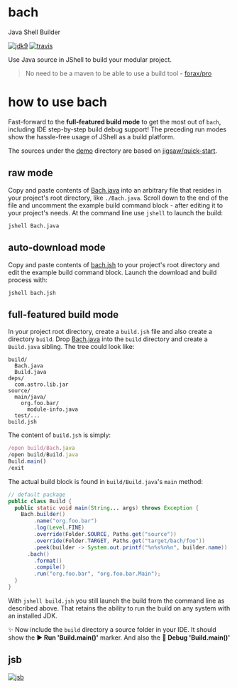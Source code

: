 # bach
Java Shell Builder
 
[![jdk9](https://img.shields.io/badge/jdk-9-blue.svg)](https://shields.io)
[![travis](https://travis-ci.org/sormuras/bach.svg?branch=master)](https://travis-ci.org/sormuras/bach)

Use Java source in JShell to build your modular project.

> No need to be a maven to be able to use a build tool - [forax/pro](https://github.com/forax/pro)

# how to use bach

Fast-forward to the **full-featured build mode** to get the most out of `bach`,
including IDE step-by-step build debug support! The preceding run modes show
the hassle-free usage of JShell as a build platform.

The sources under the [demo] directory are based on [jigsaw/quick-start](http://openjdk.java.net/projects/jigsaw/quick-start).

## raw mode
Copy and paste contents of [Bach.java] into an arbitrary file that resides in
your project's root directory, like `./Bach.java`. Scroll down to the end of
the file and uncomment the example build command block - after editing it to
your project's needs. At the command line use `jshell` to launch the build:

    jshell Bach.java


## auto-download mode

Copy and paste contents of [bach.jsh] to your project's root directory and edit
the example build command block. Launch the download and build process with:

    jshell bach.jsh


## full-featured build mode

In your project root directory, create a `build.jsh` file and also create a
directory `build`. Drop [Bach.java] into the `build` directory and create a
`Build.java` sibling. The tree could look like:

    build/
      Bach.java
      Build.java
    deps/
      com.astro.lib.jar
    source/
      main/java/
        org.foo.bar/
          module-info.java
      test/...
    build.jsh

The content of `build.jsh` is simply:

```javascript
/open build/Bach.java
/open build/Build.java
Build.main()
/exit
```

The actual build block is found in `build/Build.java`'s `main` method:

```java
// default package
public class Build {
  public static void main(String... args) throws Exception {
    Bach.builder()
        .name("org.foo.bar")
        .log(Level.FINE)
        .override(Folder.SOURCE, Paths.get("source"))
        .override(Folder.TARGET, Paths.get("target/bach/foo"))
        .peek(builder -> System.out.printf("%n%s%n%n", builder.name))
      .bach()
        .format()
        .compile()
        .run("org.foo.bar", "org.foo.bar.Main");
  }
}
```

With `jshell build.jsh` you still launch the build from the command line as
described above. That retains the ability to run the build on any system with
an installed JDK.

:sparkles: Now include the `build` directory a source folder in your IDE. It
should show the **:arrow_forward: Run 'Build.main()'** marker. And also the **:bug: Debug 'Build.main()'**   


## jsb
[![jsb](https://upload.wikimedia.org/wikipedia/commons/thumb/6/65/Bachsiegel.svg/220px-Bachsiegel.svg.png)](https://wikipedia.org/wiki/Johann_Sebastian_Bach)

[demo]:      https://github.com/sormuras/bach/tree/master/demo
[Bach.java]: https://github.com/sormuras/bach/blob/master/bach/Bach.java
[bach.jsh]:  https://github.com/sormuras/bach/blob/master/bach.jsh
